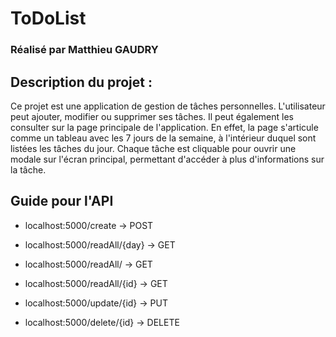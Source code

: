 # ToDoList 

### Réalisé par Matthieu GAUDRY


## Description du projet :
Ce projet est une application de gestion de tâches personnelles. L'utilisateur peut ajouter, modifier ou supprimer ses tâches. Il peut également les consulter sur la page principale de l'application. En effet, la page s'articule comme un tableau avec les 7 jours de la semaine, à l'intérieur duquel sont listées les tâches du jour. Chaque tâche est cliquable pour ouvrir une modale sur l'écran principal, permettant d'accéder à plus d'informations sur la tâche.


## Guide pour l'API
- localhost:5000/create -> POST
- localhost:5000/readAll/{day} -> GET
- localhost:5000/readAll/ -> GET

- localhost:5000/readAll/{id} -> GET
- localhost:5000/update/{id} ->  PUT
- localhost:5000/delete/{id} -> DELETE

